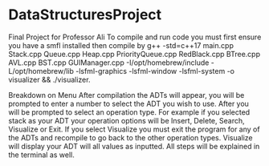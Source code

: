 # DataStructuresProject
Final Project for Professor Ali 
To compile and run code you must first ensure you have a smfl installed then compile by g++ -std=c++17 main.cpp Stack.cpp Queue.cpp Heap.cpp PriorityQueue.cpp RedBlack.cpp BTree.cpp AVL.cpp BST.cpp GUIManager.cpp -I/opt/homebrew/include -L/opt/homebrew/lib -lsfml-graphics -lsfml-window -lsfml-system -o visualizer && ./visualizer.

Breakdown on Menu
After compilation the ADTs will appear, you will be prompted to enter a number to select the ADT you wish to use. After you will be prompted to select an operation type. For example if you selected stack as your ADT your operation options will be Insert, Delete, Search, Visualize or Exit. If you select Visualize you must exit the program for any of the ADTs and recompile to go back to the other operation types. Visualize will display your ADT will all values as inputted. All steps will be explained in the terminal as well. 
